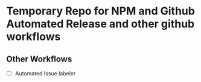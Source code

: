 # Temporary Repo for NPM and Github Automated Release and other github workflows

## Other Workflows

- [ ] Automated Issue labeler
